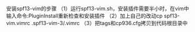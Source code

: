 安装spf13-vim的步骤
（1）运行spf13-vim.sh，安装插件需要半小时，在vim中输入命令:PluginInstall重新检查和安装插件
（2）加上自己的改动cp spf13-vim.vimrc .spf13-vim-3/.vimrc
（3）把tags和cp936.cfg拷贝到代码根目录中
